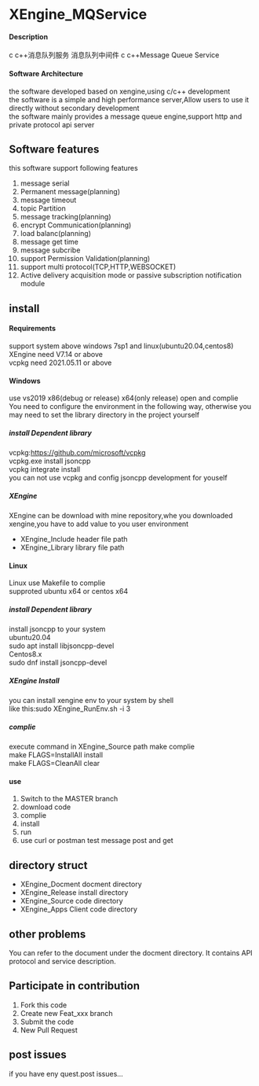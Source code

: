 # XEngine_MQService

#### Description
c c++消息队列服务 消息队列中间件
c c++Message Queue Service

#### Software Architecture
the software developed based on xengine,using c/c++ development  
the software is a simple and high performance server,Allow users to use it directly without secondary development  
the software mainly provides a message queue engine,support http and private protocol api server  

## Software features
this software support following features  
1. message serial  
2. Permanent message(planning)  
3. message timeout  
4. topic Partition  
5. message tracking(planning)  
6. encrypt Communication(planning)  
7. load balanc(planning)  
8. message get time  
9. message subcribe  
10. support Permission Validation(planning)  
11. support multi protocol(TCP,HTTP,WEBSOCKET)  
12. Active delivery acquisition mode or passive subscription notification module  

## install

#### Requirements  
support system above windows 7sp1 and linux(ubuntu20.04,centos8)  
XEngine need V7.14 or above  
vcpkg need 2021.05.11 or above  

#### Windows
use vs2019 x86(debug or release) x64(only release) open and complie  
You need to configure the environment in the following way, otherwise you may need to set the library directory in the project yourself  

##### install Dependent library
vcpkg:https://github.com/microsoft/vcpkg   
vcpkg.exe install jsoncpp  
vcpkg integrate install  
you can not use vcpkg and config jsoncpp development for youself   

##### XEngine
XEngine can be download with mine repository,whe you downloaded xengine,you have to add value to you user environment  
- XEngine_Include header file path
- XEngine_Library library file path

#### Linux
Linux use Makefile to complie  
supproted ubuntu x64 or centos x64     

##### install Dependent library
install jsoncpp to your system  
ubuntu20.04  
sudo apt install libjsoncpp-devel  
Centos8.x  
sudo dnf install jsoncpp-devel  

##### XEngine Install
you can install xengine env to your system by shell   
like this:sudo XEngine_RunEnv.sh -i 3  
##### complie
execute command in XEngine_Source path
make complie  
make FLAGS=InstallAll install  
make FLAGS=CleanAll clear  

#### use

1.  Switch to the MASTER branch
2.  download code
3.  complie
4.  install
5.  run
6.  use curl or postman test message post and get  

## directory struct
- XEngine_Docment  docment directory  
- XEngine_Release  install directory  
- XEngine_Source   code    directory  
- XEngine_Apps     Client code directory  

## other problems   
You can refer to the document under the docment directory. It contains API protocol and service description.  

## Participate in contribution

1. Fork this code
2. Create new Feat_xxx branch
3. Submit the code
4. New Pull Request

## post issues

if you have eny quest.post issues...
